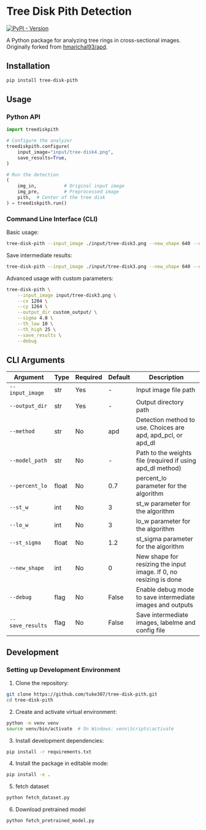 # Tree Disk Pith Detection

[![PyPI - Version](https://img.shields.io/pypi/v/tree-disk-pith)](https://pypi.org/project/tree-disk-pith/)

A Python package for analyzing tree rings in cross-sectional images. Originally forked from [hmarichal93/apd](https://github.com/hmarichal93/apd).

## Installation

```bash
pip install tree-disk-pith
```

## Usage

### Python API

```python
import treediskpith

# Configure the analyzer
treediskpith.configure(
    input_image="input/tree-disk4.png",
    save_results=True,
)

# Run the detection
(
    img_in,          # Original input image
    img_pre,         # Preprocessed image
    pith,  # Center of the tree disk
) = treediskpith.run()
```

### Command Line Interface (CLI)

Basic usage:
```bash
tree-disk-pith --input_image ./input/tree-disk3.png --new_shape 640 --debug
```

Save intermediate results:
```bash
tree-disk-pith --input_image ./input/tree-disk3.png --new_shape 640 --debug --method apd_pcl --save_results
```

Advanced usage with custom parameters:
```bash
tree-disk-pith \
    --input_image input/tree-disk3.png \
    --cx 1204 \
    --cy 1264 \
    --output_dir custom_output/ \
    --sigma 4.0 \
    --th_low 10 \
    --th_high 25 \
    --save_results \
    --debug
```

## CLI Arguments

| Argument | Type | Required | Default | Description |
|----------|------|----------|---------|-------------|
| `--input_image` | str | Yes | - | Input image file path |
| `--output_dir` | str | Yes | - | Output directory path |
| `--method` | str | No | apd | Detection method to use. Choices are apd, apd_pcl, or apd_dl |
| `--model_path` | str | No | - | Path to the weights file (required if using apd_dl method) |
| `--percent_lo` | float | No | 0.7 | percent_lo parameter for the algorithm |
| `--st_w` | int | No | 3 | st_w parameter for the algorithm |
| `--lo_w` | int | No | 3 | lo_w parameter for the algorithm |
| `--st_sigma` | float | No | 1.2 | st_sigma parameter for the algorithm |
| `--new_shape` | int | No | 0 | New shape for resizing the input image. If 0, no resizing is done |
| `--debug` | flag | No | False | Enable debug mode to save intermediate images and outputs |
| `--save_results` | flag | No | False | Save intermediate images, labelme and config file |

## Development

### Setting up Development Environment

1. Clone the repository:
```bash
git clone https://github.com/tuke307/tree-disk-pith.git
cd tree-disk-pith
```

2. Create and activate virtual environment:
```bash
python -m venv venv
source venv/bin/activate  # On Windows: venv\Scripts\activate
```

3. Install development dependencies:
```bash
pip install -r requirements.txt
```

4. Install the package in editable mode:
```bash
pip install -e .
```

5. fetch dataset
```bash
python fetch_dataset.py
```

6. Download pretrained model
```bash
python fetch_pretrained_model.py
```
